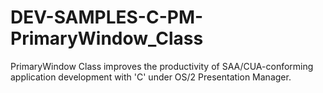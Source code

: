 # DEV-SAMPLES-C-PM-PrimaryWindow_Class
PrimaryWindow Class improves the productivity of SAA/CUA-conforming application development with 'C' under OS/2 Presentation Manager.

